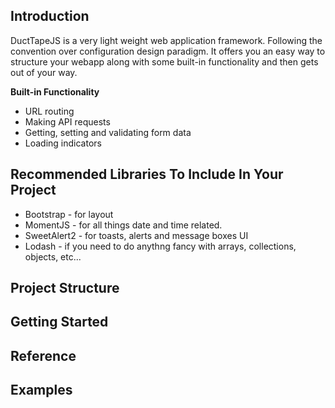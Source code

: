 ## Introduction
DuctTapeJS is a very light weight web application framework. Following the convention over configuration design paradigm. It offers you an easy way to structure your webapp along with some built-in functionality and then gets out of your way.

**Built-in Functionality**

 - URL routing
 - Making API requests
 - Getting, setting and validating form data
 - Loading indicators

## Recommended Libraries To Include In Your Project
 - Bootstrap - for layout
 - MomentJS - for all things date and time related.
 - SweetAlert2 - for toasts, alerts and message boxes UI
 - Lodash - if you need to do anythng fancy with arrays, collections, objects, etc...
 
 ## Project Structure
 
 ## Getting Started
 
 ## Reference
 
 ## Examples
 
